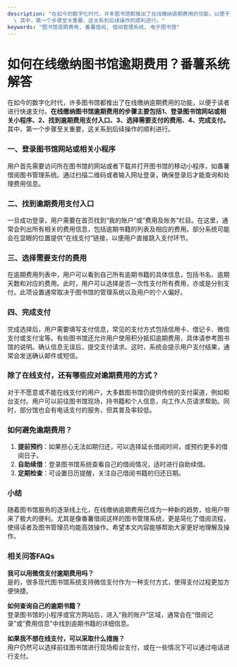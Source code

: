 ```yaml
---
description: "在如今的数字化时代，许多图书馆都推出了在线缴纳逾期费用的功能，以便于读者进行快速支付。**在线缴纳图书馆逾期费用的步骤主要包括1、登录图书馆网站或相关小程序、2、找到逾期费用支付入口、3、选择需要支付的费用、4、完成支付。**\
  \ 其中，第一个步骤至关重要，这关系到后续操作的顺利进行。"
keywords: "图书馆逾期费用, 番薯借阅, 借阅管理系统, 电子图书馆"
---
```

# 如何在线缴纳图书馆逾期费用？番薯系统解答

在如今的数字化时代，许多图书馆都推出了在线缴纳逾期费用的功能，以便于读者进行快速支付。**在线缴纳图书馆逾期费用的步骤主要包括1、登录图书馆网站或相关小程序、2、找到逾期费用支付入口、3、选择需要支付的费用、4、完成支付。** 其中，第一个步骤至关重要，这关系到后续操作的顺利进行。

### 一、登录图书馆网站或相关小程序

用户首先需要访问所在图书馆的网站或者下载并打开图书馆的移动小程序，如番薯借阅图书管理系统。通过扫描二维码或者输入网址登录，确保登录后才能查询和处理费用信息。

### 二、找到逾期费用支付入口

一旦成功登录，用户需要在首页找到“我的账户”或“费用及账务”栏目。在这里，通常会列出所有相关的费用信息，包括逾期书籍的列表及相应的费用。部分系统可能会在显眼的位置提供“在线支付”链接，以便用户直接跳入支付环节。

### 三、选择需要支付的费用

在逾期费用列表中，用户可以看到自己所有逾期书籍的具体信息，包括书名、逾期天数和对应的费用。此时，用户可以选择是否一次性支付所有费用，亦或是分别支付。此项设置通常取决于图书馆的管理系统以及用户的个人偏好。

### 四、完成支付

完成选择后，用户需要填写支付信息，常见的支付方式包括信用卡、借记卡、微信支付或支付宝等。有些图书馆还允许用户使用积分抵扣逾期费用，具体请参考图书馆的说明。确认信息无误后，提交支付请求。这时，系统会提示用户支付结果，通常会发送确认邮件或短信。

### 除了在线支付，还有哪些应对逾期费用的方式？

对于不愿意或不能在线支付的用户，大多数图书馆仍提供传统的支付渠道，例如柜台支付。用户可以前往图书馆现场，持书籍和个人信息，向工作人员请求帮助。同时，部分馆也会有电话支付的服务，但其普及率较低。

### 如何避免逾期费用？

1. **提前预约**：如果担心无法如期归还，可以选择延长借阅时间，或预约更多的借阅日子。
2. **自助续借**：登录图书馆系统查看自己的借阅情况，适时进行自助续借。
3. **定期检查**：可设置日历提醒，关注自己借阅书籍的归还日期。

### 小结

随着图书馆服务的逐渐线上化，在线缴纳逾期费用已成为一种新的趋势，给用户带来了极大的便利。尤其是像番薯借阅这样的图书管理系统，更是简化了借阅流程，使得读者及图书管理员均能高效操作。希望本文内容能够帮助大家更好地理解及操作。

### 相关问答FAQs

**我可以用微信支付逾期费用吗？**  
是的，很多现代图书馆系统支持微信支付作为一种支付方式，使得支付过程更加方便快捷。

**如何查询自己的逾期书籍？**  
登录图书馆的小程序或官方网站后，进入“我的账户”区域，通常会在“借阅记录”或“费用信息”中找到逾期书籍的详细信息。

**如果我不想在线支付，可以采取什么措施？**  
用户仍然可以选择前往图书馆进行现场柜台支付，或在一些情况下可以通过电话进行支付。
